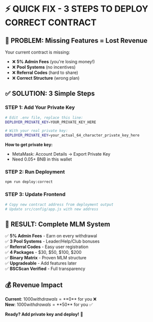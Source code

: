 # ⚡ QUICK FIX - 3 STEPS TO DEPLOY CORRECT CONTRACT

## 🎯 PROBLEM: Missing Features = Lost Revenue

Your current contract is missing:
- ❌ **5% Admin Fees** (you're losing money!)
- ❌ **Pool Systems** (no incentives)  
- ❌ **Referral Codes** (hard to share)
- ❌ **Correct Structure** (wrong plan)

## ✅ SOLUTION: 3 Simple Steps

### **STEP 1: Add Your Private Key**
```bash
# Edit .env file, replace this line:
DEPLOYER_PRIVATE_KEY=YOUR_PRIVATE_KEY_HERE

# With your real private key:
DEPLOYER_PRIVATE_KEY=your_actual_64_character_private_key_here
```

**How to get private key:**
- MetaMask: Account Details → Export Private Key
- Need 0.05+ BNB in this wallet

### **STEP 2: Run Deployment**
```bash
npm run deploy:correct
```

### **STEP 3: Update Frontend**
```bash
# Copy new contract address from deployment output
# Update src/config/app.js with new address
```

## 🎉 RESULT: Complete MLM System

✅ **5% Admin Fees** - Earn on every withdrawal  
✅ **3 Pool Systems** - Leader/Help/Club bonuses  
✅ **Referral Codes** - Easy user registration  
✅ **4 Packages** - $30, $50, $100, $200  
✅ **Binary Matrix** - Proven MLM structure  
✅ **Upgradeable** - Add features later  
✅ **BSCScan Verified** - Full transparency  

## 💰 Revenue Impact

**Current**: $1000 withdrawals = **$0** for you ❌  
**New**: $1000 withdrawals = **$50** for you ✅  

**Ready? Add private key and deploy!** 🚀
